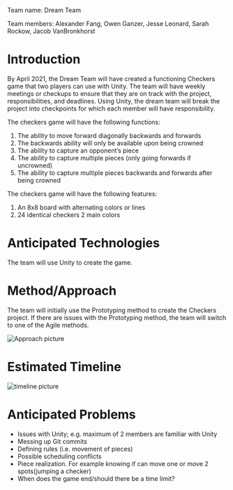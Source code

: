 Team name: Dream Team

Team members: Alexander Fang, Owen Ganzer, Jesse Leonard, Sarah Rockow, Jacob VanBronkhorst

# Introduction

By April 2021, the Dream Team will have created a functioning Checkers game that two players can use with Unity. The team will have weekly meetings or checkups to ensure that they are on track with the project, responsibilities, and deadlines. Using Unity, the dream team will break the project into checkpoints for which each member will have responsibility.

The checkers game will have the following functions:
1. The ability to move forward diagonally backwards and forwards 
2. The backwards ability will only be available upon being crowned
3. The ability to capture an opponent’s piece
4. The ability to capture multiple pieces (only going forwards if uncrowned)
5. The ability to capture multiple pieces backwards and forwards after being crowned

The checkers game will have the following features:
1. An 8x8 board with alternating colors or lines
2. 24 identical checkers 2 main colors

# Anticipated Technologies

The team will use Unity to create the game.

# Method/Approach

The team will initially use the Prototyping method to create the Checkers project. If there are issues with the Prototyping method, the team will switch to one of the Agile methods.

![Approach picture](https://lh6.googleusercontent.com/4Ste7yXnFpZdnoMRSjVxf9roj_TRKPsvf3_o4xvwlPi7Zzt5goqpdeLOSq-WbHgOPL9CCRvZD_ETwcHvu2nWKla0Fb_1Tn3GpYRVj20v9hxAfMqWEKPl1ETikNUEPkTVlvP3gAg)

# Estimated Timeline

![timeline picture](https://ibb.co/GxcgmhH)

# Anticipated Problems

* Issues with Unity; e.g. maximum of 2 members are familiar with Unity
* Messing up Git commits
* Defining rules (i.e. movement of pieces)
* Possible scheduling conflicts
* Piece realization. For example knowing if can move one or move 2 spots(jumping a checker)
* When does the game end/should there be a time limit?


